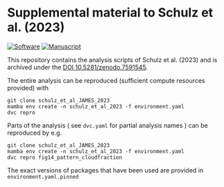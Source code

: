 # Supplemental material to Schulz et al. (2023)
[![Software](https://img.shields.io/badge/Software-10.5281/zenodo.7591545-blue)](https://doi.org/10.5281/zenodo.7591545)
[![Manuscript](https://img.shields.io/badge/Manuscript-10.1029/2023MS003648-blue)](http://dx.doi.org/10.1029/2023MS003648)

This repository contains the analysis scripts of Schulz et al. (2023) and is archived under the [DOI 10.5281/zenodo.7591545](https://doi.org/10.5281/zenodo.7591545).

The entire analysis can be reproduced (sufficient compute resources provided) with

```
git clone schulz_et_al_JAMES_2023
mamba env create -n schulz_et_al_2023 -f environment.yaml
dvc repro
```

Parts of the analysis ( see `dvc.yaml` for partial analysis names ) can be reproduced by e.g.
```
git clone schulz_et_al_JAMES_2023
mamba env create -n schulz_et_al_2023 -f environment.yaml
dvc repro fig14_pattern_cloudfraction
```

The exact versions of packages that have been used are provided in `environment.yaml.pinned`
